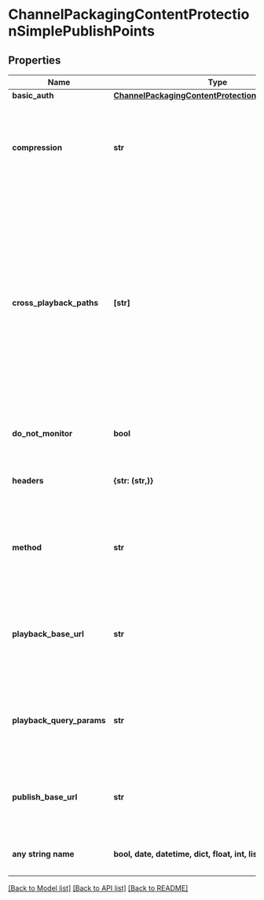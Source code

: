 # ChannelPackagingContentProtectionSimplePublishPoints


## Properties
Name | Type | Description | Notes
------------ | ------------- | ------------- | -------------
**basic_auth** | [**ChannelPackagingContentProtectionSimpleBasicAuth**](ChannelPackagingContentProtectionSimpleBasicAuth.md) |  | [optional] 
**compression** | **str** | Configures whether or not (and how) to compress manifests being published to the origin. If not specified, manifests will not be compressed. | [optional] 
**cross_playback_paths** | **[str]** | Cross Playback Paths are playback paths that reference alternative content. These playback paths could reference publish points from the same publication or a completely different encoder and packager altogether. Content published to an endpoint referenced by one of these cross playback paths MUST be of the same Manifest.Type. | [optional] 
**do_not_monitor** | **bool** | (Optional) Specifies if this pubpoint should not be monitored by PLM. | [optional] 
**headers** | **{str: (str,)}** | Allows custom HTTP headers to be set via configuration for all HTTP requests. | [optional] 
**method** | **str** | Method overrides what HTTP method to specify in requests to the Publish Point. If not specified the service will default to POST. | [optional] 
**playback_base_url** | **str** | The base URL where published playlists will be able to be obtained. This is often different than the publish_base_url for CDN publishing workflows. | [optional] 
**playback_query_params** | **str** | Specifies any query parameters that will be added to playback urls. Should not include the initial &#39;?&#39; Example: &#39;foo&#x3D;bar&amp;q&#x3D;golang&#39; | [optional] 
**publish_base_url** | **str** | The base URL where generated playlists will be sent/published. Each publish point requires a unique &#39;publish_base_url&#39;. | [optional] 
**any string name** | **bool, date, datetime, dict, float, int, list, str, none_type** | any string name can be used but the value must be the correct type | [optional]

[[Back to Model list]](../README.md#documentation-for-models) [[Back to API list]](../README.md#documentation-for-api-endpoints) [[Back to README]](../README.md)


